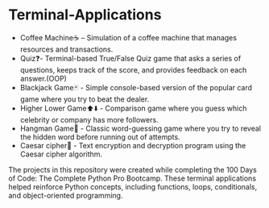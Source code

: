 # Terminal-Applications
- Coffee Machine☕ – Simulation of a coffee machine that manages resources and transactions.
- Quiz❓- Terminal-based True/False Quiz game that asks a series of questions, keeps track of the score, and provides feedback on each answer.(OOP)
- Blackjack Game🃏 - Simple console-based version of the popular card game where you try to beat the dealer.
- Higher Lower Game⬆️⬇️ - Comparison game where you guess which celebrity or company has more followers.
- Hangman Game🤠 - Classic word-guessing game where you try to reveal the hidden word before running out of attempts.
- Caesar cipher🔐  - Text encryption and decryption program using the Caesar cipher algorithm.
  
The projects in this repository were created while completing the 100 Days of Code: The Complete Python Pro Bootcamp. These terminal applications helped reinforce Python concepts, including functions, loops, conditionals, and object-oriented programming.
